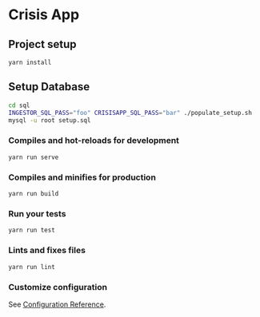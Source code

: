 # Crisis App

## Project setup
```
yarn install
```

## Setup Database

```bash
cd sql
INGESTOR_SQL_PASS="foo" CRISISAPP_SQL_PASS="bar" ./populate_setup.sh
mysql -u root setup.sql
```

### Compiles and hot-reloads for development
```
yarn run serve
```

### Compiles and minifies for production
```
yarn run build
```

### Run your tests
```
yarn run test
```

### Lints and fixes files
```
yarn run lint
```

### Customize configuration
See [Configuration Reference](https://cli.vuejs.org/config/).
